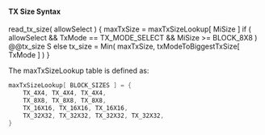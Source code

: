 #### TX Size Syntax

<div class="syntax">
read_tx_size( allowSelect ) {
    maxTxSize = maxTxSizeLookup[ MiSize ]
    if ( allowSelect && TxMode == TX_MODE_SELECT && MiSize >= BLOCK_8X8 )
        @@tx_size                                                      S
    else
        tx_size = Min( maxTxSize, txModeToBiggestTxSize[ TxMode ] )
}
</div>

The maxTxSizeLookup table is defined as:

~~~~~ c
maxTxSizeLookup[ BLOCK_SIZES ] = {
    TX_4X4, TX_4X4, TX_4X4,
    TX_8X8, TX_8X8, TX_8X8,
    TX_16X16, TX_16X16, TX_16X16,
    TX_32X32, TX_32X32, TX_32X32, TX_32X32,
}
~~~~~
